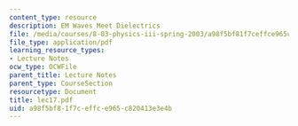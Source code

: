 ```yaml
---
content_type: resource
description: EM Waves Meet Dielectrics
file: /media/courses/8-03-physics-iii-spring-2003/a98f5bf81f7ceffce965c820413e3e4b_lec17.pdf
file_type: application/pdf
learning_resource_types:
- Lecture Notes
ocw_type: OCWFile
parent_title: Lecture Notes
parent_type: CourseSection
resourcetype: Document
title: lec17.pdf
uid: a98f5bf8-1f7c-effc-e965-c820413e3e4b
---
```

